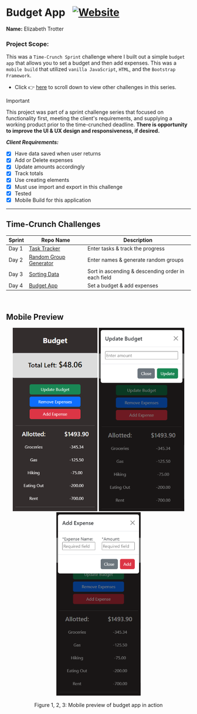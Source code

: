 # Budget App &nbsp;&nbsp;<a href="https://budgetapp-rose.vercel.app/">![Website](https://img.shields.io/website?url=https%3A%2F%2Fbudgetapp-rose.vercel.app%2F&up_message=ONLINE&up_color=355E3B&down_message=OFFLINE&down_color=8B0000&style=for-the-badge&logo=vercel)</a>

**Name:** Elizabeth Trotter

### Project Scope: 

This was a `Time-Crunch Sprint` challenge where I built out a simple `budget app` that allows you to set a budget and then add expenses. This was a `mobile build` that utilized `vanilla JavaScript`, `HTML`, and the `Bootstrap Framework`. 

- Click :point_right: [here](#time-crunch-challenges) to scroll down to view other challenges in this series.

> [!IMPORTANT]  
> This project was part of a sprint challenge series that focused on functionality first, meeting the client's requirements, and supplying a working product prior to the time-crunched deadline. **There is opportunity to improve the UI & UX design and responsiveness, if desired.**

***Client Requirements:***

- [x] Have data saved when user returns
- [x] Add or Delete expenses
- [x] Update amounts accordingly
- [x] Track totals
- [x] Use creating elements
- [x] Must use import and export in this challenge
- [x] Tested
- [x] Mobile Build for this application
&nbsp;
---


## Time-Crunch Challenges

| Sprint | Repo Name | Description |
| --- | --- | --- |
| Day 1 | [Task Tracker](https://github.com/et120/tasktracker) | Enter tasks & track the progress | 
| Day 2 | [Random Group Generator](https://github.com/et120/randomnamegeneratorgroups) | Enter names & generate random groups |
| Day 3 | [Sorting Data](https://github.com/et120/sortingdata) | Sort in ascending & descending order in each field |
| Day 4 | [Budget App](https://github.com/et120/budgetapp) | Set a budget & add expenses |

&nbsp;

## Mobile Preview

<div align="center">
<img src="./assets/mobilepreview.png" alt="Mobile preview" height="500">
<img src="./assets/updatebudgetpreview.png" alt="Mobile preview" height="500">
<img src="./assets/addexpensepreview.png" alt="Mobile preview" height="500">
<p>Figure 1, 2, 3: Mobile preview of budget app in action</p>
</div>